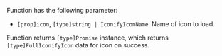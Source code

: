 Function has the following parameter:

- `[prop]icon`, `[type]string | IconifyIconName`. Name of icon to load.

Function returns `[type]Promise` instance, which returns `[type]FullIconifyIcon` data for icon on success.

